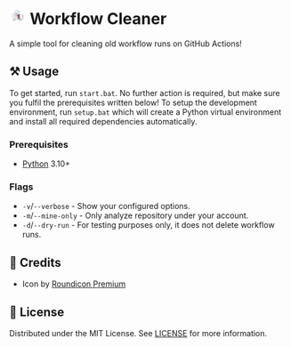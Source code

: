 <h1>
    <img src="public/icon.png" alt="Icon" height="30">
    <span>Workflow Cleaner</span>
</h1>

A simple tool for cleaning old workflow runs on GitHub Actions!

## ⚒️ Usage

To get started, run `start.bat`. No further action is required, but make sure you fulfil the prerequisites written below! To setup the development environment, run `setup.bat` which will create a Python virtual environment and install all required dependencies automatically.

### Prerequisites

- [Python](https://python.org) 3.10+

### Flags

- `-v`/`--verbose` - Show your configured options.
- `-m`/`--mine-only` - Only analyze repository under your account.
- `-d`/`--dry-run` - For testing purposes only, it does not delete workflow runs.

## 💖 Credits

- Icon by [Roundicon Premium](https://flaticon.com/free-icon/paper_14040159)

## 📜 License

Distributed under the MIT License. See [LICENSE](LICENSE) for more information.